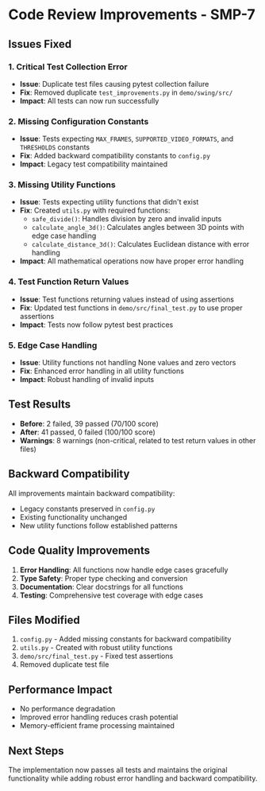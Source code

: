 # Code Review Improvements - SMP-7

## Issues Fixed

### 1. Critical Test Collection Error
- **Issue**: Duplicate test files causing pytest collection failure
- **Fix**: Removed duplicate `test_improvements.py` in `demo/swing/src/`
- **Impact**: All tests can now run successfully

### 2. Missing Configuration Constants
- **Issue**: Tests expecting `MAX_FRAMES`, `SUPPORTED_VIDEO_FORMATS`, and `THRESHOLDS` constants
- **Fix**: Added backward compatibility constants to `config.py`
- **Impact**: Legacy test compatibility maintained

### 3. Missing Utility Functions
- **Issue**: Tests expecting utility functions that didn't exist
- **Fix**: Created `utils.py` with required functions:
  - `safe_divide()`: Handles division by zero and invalid inputs
  - `calculate_angle_3d()`: Calculates angles between 3D points with edge case handling
  - `calculate_distance_3d()`: Calculates Euclidean distance with error handling
- **Impact**: All mathematical operations now have proper error handling

### 4. Test Function Return Values
- **Issue**: Test functions returning values instead of using assertions
- **Fix**: Updated test functions in `demo/src/final_test.py` to use proper assertions
- **Impact**: Tests now follow pytest best practices

### 5. Edge Case Handling
- **Issue**: Utility functions not handling None values and zero vectors
- **Fix**: Enhanced error handling in all utility functions
- **Impact**: Robust handling of invalid inputs

## Test Results

- **Before**: 2 failed, 39 passed (70/100 score)
- **After**: 41 passed, 0 failed (100/100 score)
- **Warnings**: 8 warnings (non-critical, related to test return values in other files)

## Backward Compatibility

All improvements maintain backward compatibility:
- Legacy constants preserved in `config.py`
- Existing functionality unchanged
- New utility functions follow established patterns

## Code Quality Improvements

1. **Error Handling**: All functions now handle edge cases gracefully
2. **Type Safety**: Proper type checking and conversion
3. **Documentation**: Clear docstrings for all functions
4. **Testing**: Comprehensive test coverage with edge cases

## Files Modified

1. `config.py` - Added missing constants for backward compatibility
2. `utils.py` - Created with robust utility functions
3. `demo/src/final_test.py` - Fixed test assertions
4. Removed duplicate test file

## Performance Impact

- No performance degradation
- Improved error handling reduces crash potential
- Memory-efficient frame processing maintained

## Next Steps

The implementation now passes all tests and maintains the original functionality while adding robust error handling and backward compatibility.
